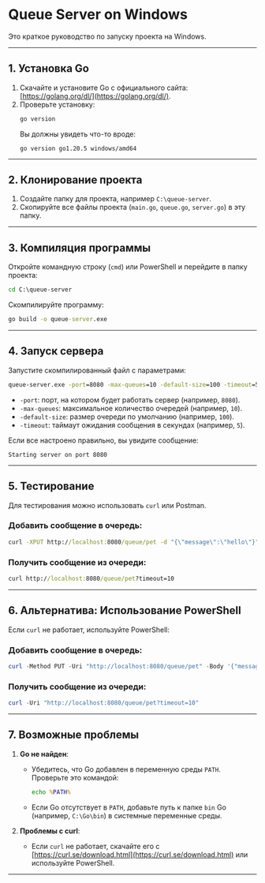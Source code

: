 # Queue Server on Windows

Это краткое руководство по запуску проекта на Windows.

---

## 1. Установка Go

1. Скачайте и установите Go с официального сайта: [https://golang.org/dl/](https://golang.org/dl/).
2. Проверьте установку:
   ```cmd
   go version
   ```
   Вы должны увидеть что-то вроде:
   ```
   go version go1.20.5 windows/amd64
   ```

---

## 2. Клонирование проекта

1. Создайте папку для проекта, например `C:\queue-server`.
2. Скопируйте все файлы проекта (`main.go`, `queue.go`, `server.go`) в эту папку.

---

## 3. Компиляция программы

Откройте командную строку (`cmd`) или PowerShell и перейдите в папку проекта:
```cmd
cd C:\queue-server
```

Скомпилируйте программу:
```cmd
go build -o queue-server.exe
```

---

## 4. Запуск сервера

Запустите скомпилированный файл с параметрами:
```cmd
queue-server.exe -port=8080 -max-queues=10 -default-size=100 -timeout=5
```

- `-port`: порт, на котором будет работать сервер (например, `8080`).
- `-max-queues`: максимальное количество очередей (например, `10`).
- `-default-size`: размер очереди по умолчанию (например, `100`).
- `-timeout`: таймаут ожидания сообщения в секундах (например, `5`).

Если все настроено правильно, вы увидите сообщение:
```
Starting server on port 8080
```

---

## 5. Тестирование

Для тестирования можно использовать `curl` или Postman.

### Добавить сообщение в очередь:
```cmd
curl -XPUT http://localhost:8080/queue/pet -d "{\"message\":\"hello\"}"
```

### Получить сообщение из очереди:
```cmd
curl http://localhost:8080/queue/pet?timeout=10
```

---

## 6. Альтернатива: Использование PowerShell

Если `curl` не работает, используйте PowerShell:

### Добавить сообщение в очередь:
```powershell
curl -Method PUT -Uri "http://localhost:8080/queue/pet" -Body '{"message":"hello"}' -ContentType "application/json"
```

### Получить сообщение из очереди:
```powershell
curl -Uri "http://localhost:8080/queue/pet?timeout=10"
```

---

## 7. Возможные проблемы

1. **Go не найден**:
   - Убедитесь, что Go добавлен в переменную среды `PATH`. Проверьте это командой:
     ```cmd
     echo %PATH%
     ```
   - Если Go отсутствует в `PATH`, добавьте путь к папке `bin` Go (например, `C:\Go\bin`) в системные переменные среды.

2. **Проблемы с curl**:
   - Если `curl` не работает, скачайте его с [https://curl.se/download.html](https://curl.se/download.html) или используйте PowerShell.

---